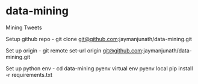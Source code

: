 # data-mining
Mining Tweets 

Setup github repo - 
git clone git@github.com:jaymanjunath/data-mining.git

Set up origin - 
git remote set-url origin git@github.com:jaymanjunath/data-mining.git

Set up python env - 
cd data-mining 
pyenv virtual env <name>
pyenv local <name>
pip install -r requirements.txt
  
